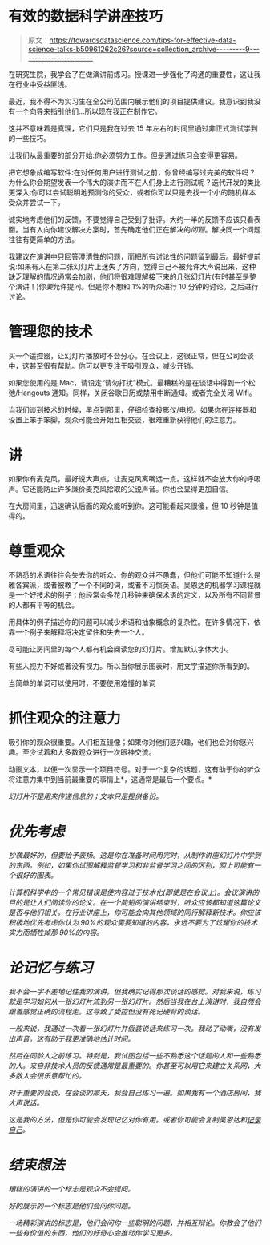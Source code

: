 # 有效的数据科学讲座技巧

> 原文：<https://towardsdatascience.com/tips-for-effective-data-science-talks-b50961262c26?source=collection_archive---------9----------------------->

在研究生院，我学会了在做演讲前练习。授课进一步强化了沟通的重要性，这让我在行业中受益匪浅。

最近，我不得不为实习生在全公司范围内展示他们的项目提供建议。我意识到我没有一个向导来指引他们…所以现在我正在制作它。

这并不意味着是真理，它们只是我在过去 15 年左右的时间里通过非正式测试学到的一些技巧。

让我们从最重要的部分开始:你必须努力工作。但是通过练习会变得更容易。

把它想象成编写软件:在对任何用户进行测试之前，你曾经编写过完美的软件吗？为什么你会期望发表一个伟大的演讲而不在人们身上进行测试呢？迭代开发的类比更深入:你可以尝试聪明地预测你的受众，或者你可以只是去找一个小的随机样本受众并尝试一下。

诚实地考虑他们的反馈，不要觉得自己受到了批评。大约一半的反馈不应该只看表面。当有人向你建议解决方案时，首先确定他们正在解决的*问题*。解决同一个问题往往有更简单的方法。

我建议在演讲中只回答澄清性的问题，而把所有讨论性的问题留到最后。最好提前说:如果有人在第二张幻灯片上迷失了方向，觉得自己不被允许大声说出来，这种缺乏理解的情况通常会加剧，他们将很难理解接下来的几张幻灯片(有时甚至是整个演讲！)你*要*允许提问。但是你不想和 1%的听众进行 10 分钟的讨论。之后进行讨论。

# 管理您的技术

买一个遥控器，让幻灯片播放时不会分心。在会议上，这很正常，但在公司会谈中，这甚至很有帮助。你可以更专注于吸引观众，减少开销。

如果您使用的是 Mac，请设定“请勿打扰”模式。最糟糕的是在谈话中得到一个松弛/Hangouts 通知。同样，关闭谷歌日历或禁用中断通知。或者完全关闭 Wifi。

当我们谈到技术的时候，早点到那里，仔细检查投影仪/电视。如果你在连接器和设置上笨手笨脚，观众可能会开始互相交谈，很难重新获得他们的注意力。

# 讲

如果你有麦克风，最好说大声点，让麦克风离嘴远一点。这样就不会放大你的呼吸声。它还能防止许多廉价麦克风拾取的尖锐声音。你也会显得更加自信。

在大房间里，迅速确认后面的观众能听到你。这可能看起来很傻，但 10 秒钟是值得的。

# 尊重观众

不熟悉的术语往往会失去你的听众。你的观众并不愚蠢，但他们可能不知道什么是雅各宾派，或者被教了一个不同的词，或者不习惯英语。吴恩达的机器学习课程就是一个好技术的例子；他经常会多花几秒钟来确保术语的定义，以及所有不同背景的人都有平等的机会。

用具体的例子描述你的问题可以减少术语和抽象概念的复杂性。在许多情况下，依靠一个例子来解释将决定留住和失去一个人。

尽可能让房间里的每个人都有机会阅读您的幻灯片。增加默认字体大小。

有些人视力不好或者没有视力。所以当你展示图表时，用文字描述你所看到的。

当简单的单词可以使用时，不要使用难懂的单词

# 抓住观众的注意力

吸引你的观众很重要。人们相互镜像；如果你对他们感兴趣，他们也会对你感兴趣。至少试着和大多数观众进行一次眼神交流。

动画文本，以便一次显示一个项目符号。对于一个复杂的话题，这有助于你的听众将注意力集中到当前最重要的事情上*，这通常是最后一个要点。*

*幻灯片不是用来传递信息的；文本只是提供备份。*

# *优先考虑*

*抄袭最好的，但要给予表扬。这是你在准备时间用完时，从制作讲座幻灯片中学到的东西。例如，如果你试图解释监督学习和非监督学习之间的区别，网上可能有一个很好的图表。*

*计算机科学中的一个常见错误是使内容过于技术化(即使是在会议上)。会议演讲的目的是让人们阅读你的论文。在一个简短的演讲结束时，听众应该都知道这篇论文是否与他们相关。在行业讲座上，你可能会向其他领域的同行解释新技术。你应该积极地优先考虑你认为 90%的观众需要知道的内容，永远不要为了炫耀你的技术实力而牺牲掉那 90%的内容。*

# *论记忆与练习*

*我不会一字不差地记住我的演讲。但我确实记得那次谈话的感觉。对我来说，练习就是学习如何从一张幻灯片流到另一张幻灯片。然后当我在台上演讲时，我自然会跟着感觉正确的流程走。这导致了受控但没有死记硬背的谈话。*

*一般来说，我通过一次看一张幻灯片并假装说话来练习一次。我动了动嘴，没有发出声音。这有助于我更准确地估计时间。*

*然后在同龄人之前练习。特别是，我试图包括一些不熟悉这个话题的人和一些熟悉的人。来自非技术人员的反馈通常是最重要的。你甚至可以用它来建立关系网，大多数人会很乐意帮忙的。*

*对于重要的会谈，在会谈的那天，我会自己练习一遍。如果我有一个酒店房间，我大声说话。*

*这是我的方法，但是你可能会发现记忆对你有用。或者你可能会复制吴恩达和[记录自己](https://www.linkedin.com/pulse/20140320175655-176238488-learn-to-speak-or-teach-better-in-30-minutes)。*

# *结束想法*

*糟糕的演讲的一个标志是观众不会提问。*

*好的展示的一个标志是他们会问你问题。*

*一场精彩演讲的标志是，他们会问你一些聪明的问题，并相互辩论。你教会了他们一些有价值的东西，他们的好奇心会推动你学习更多。*